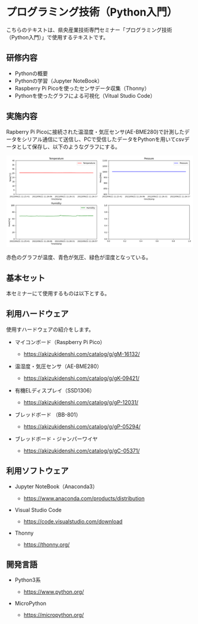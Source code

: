 # プログラミング技術（Python入門）

こちらのテキストは、県央産業技術専門セミナー「プログラミング技術（Python入門）」で使用するテキストです。

## 研修内容

* Pythonの概要
* Pythonの学習（Jupyter NoteBook）
* Raspberry Pi Picoを使ったセンサデータ収集（Thonny）
* Pythonを使ったグラフによる可視化（Vitual Studio Code）

## 実施内容

Rapberry Pi Picoに接続された温湿度・気圧センサ(AE-BME280)で計測したデータをシリアル通信にて送信し、PCで受信したデータをPythonを用いてcsvデータとして保存し、以下のようなグラフにする。

![外観図](./image/Figure_1.png)

赤色のグラフが温度、青色が気圧、緑色が湿度となっている。

## 基本セット

本セミナーにて使用するものは以下とする。

## 利用ハードウェア

使用すハードウェアの紹介をします。

* マイコンボード（Raspberry Pi Pico）

    * <https://akizukidenshi.com/catalog/g/gM-16132/>

* 温湿度・気圧センサ（AE-BME280）

    * <https://akizukidenshi.com/catalog/g/gK-09421/>

* 有機ELディスプレイ（SSD1306）

    * <https://akizukidenshi.com/catalog/g/gP-12031/>

* ブレッドボード （BB-801）

    * <https://akizukidenshi.com/catalog/g/gP-05294/>

* ブレッドボード・ジャンパーワイヤ

    * <https://akizukidenshi.com/catalog/g/gC-05371/>

## 利用ソフトウェア

* Jupyter NoteBook（Anaconda3）

    * <https://www.anaconda.com/products/distribution>

* Visual Studio Code

    * <https://code.visualstudio.com/download>

* Thonny

    * <https://thonny.org/>

## 開発言語

* Python3系

    * <https://www.python.org/>

* MicroPython
    * <https://micropython.org/>
